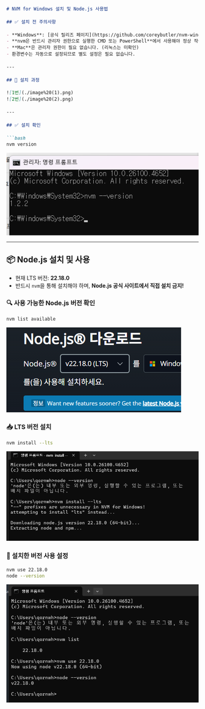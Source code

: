 ```markdown
# NVM for Windows 설치 및 Node.js 사용법

## ✅ 설치 전 주의사항

- **Windows**: [공식 릴리즈 페이지](https://github.com/coreybutler/nvm-windows/releases)에서 **가장 최근 릴리즈 버전**을 설치해야 합니다.
- **nvm은 반드시 관리자 권한으로 실행한 CMD 또는 PowerShell**에서 사용해야 정상 작동합니다.
- **Mac**은 관리자 권한이 필요 없습니다. (리눅스는 미확인)
- 환경변수는 자동으로 설정되므로 별도 설정은 필요 없습니다.

---

## 🔧 설치 과정

![1번](./image%20(1).png)  
![2번](./image%20(2).png)

---

## ✅ 설치 확인

```bash
nvm version
```

![3번](./image%20(3).png)

---

## 📦 Node.js 설치 및 사용

- 현재 LTS 버전: **22.18.0**
- 반드시 `nvm`을 통해 설치해야 하며, **Node.js 공식 사이트에서 직접 설치 금지!**

### 🔍 사용 가능한 Node.js 버전 확인

```bash
nvm list available
```

![4번](./image%20(4).png)

### 📥 LTS 버전 설치

```bash
nvm install --lts
```

![5번](./image%20(5).png)

### 🚀 설치한 버전 사용 설정

```bash
nvm use 22.18.0
node --version
```

![6번](./image%20(6).png)
```